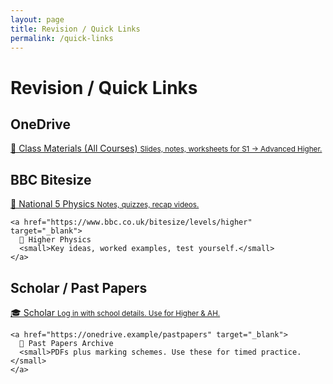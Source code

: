 ```yaml
---
layout: page
title: Revision / Quick Links
permalink: /quick-links
---
```


<link rel="stylesheet" href="/assets/style.css">

# Revision / Quick Links

<div class="section-block">
  <h2>OneDrive</h2>
  <div class="quick-links-list">
    <a href="https://onedrive.example/main-folder" target="_blank">
      📂 Class Materials (All Courses)
      <small>Slides, notes, worksheets for S1 → Advanced Higher.</small>
    </a>
  </div>
</div>

<div class="section-block">
  <h2>BBC Bitesize</h2>
  <div class="quick-links-list">
    <a href="https://www.bbc.co.uk/bitesize/levels/nat5" target="_blank">
      🔗 National 5 Physics
      <small>Notes, quizzes, recap videos.</small>
    </a>

    <a href="https://www.bbc.co.uk/bitesize/levels/higher" target="_blank">
      🔗 Higher Physics
      <small>Key ideas, worked examples, test yourself.</small>
    </a>
  </div>
</div>

<div class="section-block">
  <h2>Scholar / Past Papers</h2>
  <div class="quick-links-list">
    <a href="https://scholar.hw.ac.uk" target="_blank">
      🎓 Scholar
      <small>Log in with school details. Use for Higher & AH.</small>
    </a>

    <a href="https://onedrive.example/pastpapers" target="_blank">
      📝 Past Papers Archive
      <small>PDFs plus marking schemes. Use these for timed practice.</small>
    </a>
  </div>
</div>
